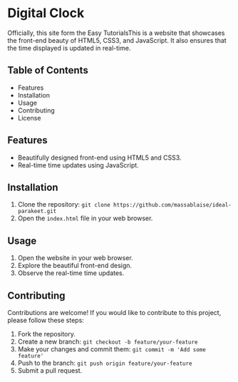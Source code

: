 # Digital Clock

Officially, this site form the Easy TutorialsThis is a website that showcases the front-end beauty of HTML5, CSS3, and JavaScript. It also ensures that the time displayed is updated in real-time.

## Table of Contents

- Features
- Installation
- Usage
- Contributing
- License

## Features

- Beautifully designed front-end using HTML5 and CSS3.
- Real-time time updates using JavaScript.

## Installation

1. Clone the repository: `git clone https://github.com/massablaise/ideal-parakeet.git`
2. Open the `index.html` file in your web browser.

## Usage

1. Open the website in your web browser.
2. Explore the beautiful front-end design.
3. Observe the real-time time updates.

## Contributing

Contributions are welcome! If you would like to contribute to this project, please follow these steps:

1. Fork the repository.
2. Create a new branch: `git checkout -b feature/your-feature`
3. Make your changes and commit them: `git commit -m 'Add some feature'`
4. Push to the branch: `git push origin feature/your-feature`
5. Submit a pull request.